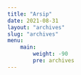 ```yaml
---
title: "Arsip"
date: 2021-08-31
layout: "archives"
slug: "archives"
menu:
    main:
        weight: -90
        pre: archives
---
```

